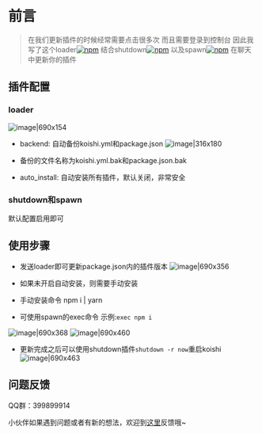 # 前言

>在我们更新插件的时候经常需要点击很多次
而且需要登录到控制台
因此我写了这个loader[![npm](https://img.shields.io/npm/v/koishi-plugin-loader?style=flat-square)](https://www.npmjs.com/package/koishi-plugin-loader)
结合shutdown[![npm](https://img.shields.io/npm/v/koishi-plugin-shutdown?style=flat-square)](https://www.npmjs.com/package/koishi-plugin-shutdown)
以及spawn[![npm](https://img.shields.io/npm/v/koishi-plugin-spawn?style=flat-square)](https://www.npmjs.com/package/koishi-plugin-spawn)
在聊天中更新你的插件


## 插件配置
### loader
![image|690x154](upload://gTUrzuNqgNei4bJdkj3VekiJVyp.png)


- backend: 自动备份koishi.yml和package.json
![image|316x180](upload://q3FnSAIYFzkjsNrb1QWDngcnIe.png)


- 备份的文件名称为koishi.yml.bak和package.json.bak

- auto_install: 自动安装所有插件，默认关闭，非常安全

### shutdown和spawn
默认配置启用即可


## 使用步骤

- 发送loader即可更新package.json内的插件版本
![image|690x356](upload://w5Y9FVnrhH1VZp6g9tX9atxe5rq.png)
- 如果未开启自动安装，则需要手动安装

- 手动安装命令 npm i | yarn

- 可使用spawn的exec命令 示例:```exec npm i```

![image|690x368](upload://iRV4MB1Y3gtuoz1CIZrGTXyQ3ZK.png)
![image|690x460](upload://hpIk5tMwSmjmCHdOVKcNquBwGoA.png)

- 更新完成之后可以使用shutdown插件```shutdown -r now```重启koishi
![image|690x463](upload://cYpV6R60k2Vpk7X4KgbMUgk3kYI.png)

## 问题反馈

QQ群：399899914<br>

小伙伴如果遇到问题或者有新的想法，欢迎到[这里](https://github.com/initialencounter/2022-12-24/issues)反馈哦~